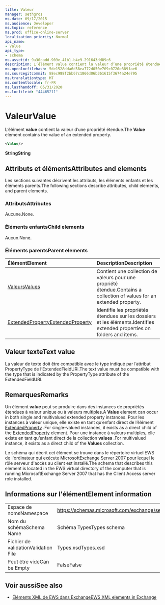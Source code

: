 ```yaml
---
title: Valeur
manager: sethgros
ms.date: 09/17/2015
ms.audience: Developer
ms.topic: reference
ms.prod: office-online-server
localization_priority: Normal
api_name:
- Value
api_type:
- schema
ms.assetid: 9a30cadd-909e-41b1-b4e9-291643dd89c6
description: L’élément value contient la valeur d’une propriété étendue.
ms.openlocfilehash: 5de1528dda6d58ea772d050e709c0720e389fae6
ms.sourcegitcommit: 88ec988f2bb67c1866d06b361615f3674a24e795
ms.translationtype: MT
ms.contentlocale: fr-FR
ms.lasthandoff: 05/31/2020
ms.locfileid: "44465211"
---
```

# <a name="value"></a><span data-ttu-id="02070-103">Valeur</span><span class="sxs-lookup"><span data-stu-id="02070-103">Value</span></span>

<span data-ttu-id="02070-104">L’élément **value** contient la valeur d’une propriété étendue.</span><span class="sxs-lookup"><span data-stu-id="02070-104">The **Value** element contains the value of an extended property.</span></span> 
  
```xml
<Value/>
```

<span data-ttu-id="02070-105">**String**</span><span class="sxs-lookup"><span data-stu-id="02070-105">**String**</span></span>

## <a name="attributes-and-elements"></a><span data-ttu-id="02070-106">Attributs et éléments</span><span class="sxs-lookup"><span data-stu-id="02070-106">Attributes and elements</span></span>

<span data-ttu-id="02070-107">Les sections suivantes décrivent les attributs, les éléments enfants et les éléments parents.</span><span class="sxs-lookup"><span data-stu-id="02070-107">The following sections describe attributes, child elements, and parent elements.</span></span>
  
### <a name="attributes"></a><span data-ttu-id="02070-108">Attributs</span><span class="sxs-lookup"><span data-stu-id="02070-108">Attributes</span></span>

<span data-ttu-id="02070-109">Aucune.</span><span class="sxs-lookup"><span data-stu-id="02070-109">None.</span></span>
  
### <a name="child-elements"></a><span data-ttu-id="02070-110">Éléments enfants</span><span class="sxs-lookup"><span data-stu-id="02070-110">Child elements</span></span>

<span data-ttu-id="02070-111">Aucun.</span><span class="sxs-lookup"><span data-stu-id="02070-111">None.</span></span>
  
### <a name="parent-elements"></a><span data-ttu-id="02070-112">Éléments parents</span><span class="sxs-lookup"><span data-stu-id="02070-112">Parent elements</span></span>

|<span data-ttu-id="02070-113">**Élément**</span><span class="sxs-lookup"><span data-stu-id="02070-113">**Element**</span></span>|<span data-ttu-id="02070-114">**Description**</span><span class="sxs-lookup"><span data-stu-id="02070-114">**Description**</span></span>|
|:-----|:-----|
|[<span data-ttu-id="02070-115">Valeurs</span><span class="sxs-lookup"><span data-stu-id="02070-115">Values</span></span>](values.md) <br/> |<span data-ttu-id="02070-116">Contient une collection de valeurs pour une propriété étendue.</span><span class="sxs-lookup"><span data-stu-id="02070-116">Contains a collection of values for an extended property.</span></span>  <br/> |
|[<span data-ttu-id="02070-117">ExtendedProperty</span><span class="sxs-lookup"><span data-stu-id="02070-117">ExtendedProperty</span></span>](extendedproperty.md) <br/> |<span data-ttu-id="02070-118">Identifie les propriétés étendues sur les dossiers et les éléments.</span><span class="sxs-lookup"><span data-stu-id="02070-118">Identifies extended properties on folders and items.</span></span>  <br/> |
   
## <a name="text-value"></a><span data-ttu-id="02070-119">Valeur texte</span><span class="sxs-lookup"><span data-stu-id="02070-119">Text value</span></span>

<span data-ttu-id="02070-120">La valeur de texte doit être compatible avec le type indiqué par l’attribut PropertyType de l’ExtendedFieldURI.</span><span class="sxs-lookup"><span data-stu-id="02070-120">The text value must be compatible with the type that is indicated by the PropertyType attribute of the ExtendedFieldURI.</span></span>
  
## <a name="remarks"></a><span data-ttu-id="02070-121">Remarques</span><span class="sxs-lookup"><span data-stu-id="02070-121">Remarks</span></span>

<span data-ttu-id="02070-122">Un élément **value** peut se produire dans des instances de propriétés étendues à valeur unique ou à valeurs multiples.</span><span class="sxs-lookup"><span data-stu-id="02070-122">A **Value** element can occur in both single and multivalued extended property instances.</span></span> <span data-ttu-id="02070-123">Pour les instances à valeur unique, elle existe en tant qu’enfant direct de l’élément [ExtendedProperty](extendedproperty.md) .</span><span class="sxs-lookup"><span data-stu-id="02070-123">For single-valued instances, it exists as a direct child of the [ExtendedProperty](extendedproperty.md) element.</span></span> <span data-ttu-id="02070-124">Pour une instance à valeurs multiples, elle existe en tant qu’enfant direct de la collection **values** .</span><span class="sxs-lookup"><span data-stu-id="02070-124">For multivalued instance, it exists as a direct child of the **Values** collection.</span></span> 
  
<span data-ttu-id="02070-125">Le schéma qui décrit cet élément se trouve dans le répertoire virtuel EWS de l'ordinateur qui exécute MicrosoftExchange Server 2007 pour lequel le rôle serveur d'accès au client est installé.</span><span class="sxs-lookup"><span data-stu-id="02070-125">The schema that describes this element is located in the EWS virtual directory of the computer that is running MicrosoftExchange Server 2007 that has the Client Access server role installed.</span></span>
  
## <a name="element-information"></a><span data-ttu-id="02070-126">Informations sur l'élément</span><span class="sxs-lookup"><span data-stu-id="02070-126">Element information</span></span>

|||
|:-----|:-----|
|<span data-ttu-id="02070-127">Espace de noms</span><span class="sxs-lookup"><span data-stu-id="02070-127">Namespace</span></span>  <br/> |https://schemas.microsoft.com/exchange/services/2006/types  <br/> |
|<span data-ttu-id="02070-128">Nom du schéma</span><span class="sxs-lookup"><span data-stu-id="02070-128">Schema Name</span></span>  <br/> |<span data-ttu-id="02070-129">Schéma Types</span><span class="sxs-lookup"><span data-stu-id="02070-129">Types schema</span></span>  <br/> |
|<span data-ttu-id="02070-130">Fichier de validation</span><span class="sxs-lookup"><span data-stu-id="02070-130">Validation File</span></span>  <br/> |<span data-ttu-id="02070-131">Types.xsd</span><span class="sxs-lookup"><span data-stu-id="02070-131">Types.xsd</span></span>  <br/> |
|<span data-ttu-id="02070-132">Peut être vide</span><span class="sxs-lookup"><span data-stu-id="02070-132">Can be Empty</span></span>  <br/> |<span data-ttu-id="02070-133">False</span><span class="sxs-lookup"><span data-stu-id="02070-133">False</span></span>  <br/> |
   
## <a name="see-also"></a><span data-ttu-id="02070-134">Voir aussi</span><span class="sxs-lookup"><span data-stu-id="02070-134">See also</span></span>

- [<span data-ttu-id="02070-135">Éléments XML de EWS dans Exchange</span><span class="sxs-lookup"><span data-stu-id="02070-135">EWS XML elements in Exchange</span></span>](ews-xml-elements-in-exchange.md)


